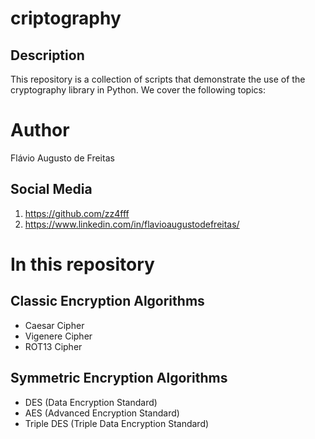 # criptography

## Description

This repository is a collection of scripts that demonstrate the use of the cryptography library in Python. We cover the following topics:

# Author

Flávio Augusto de Freitas

## Social Media
1. https://github.com/zz4fff
2. https://www.linkedin.com/in/flavioaugustodefreitas/

# In this repository

## Classic Encryption Algorithms

- Caesar Cipher
- Vigenere Cipher
- ROT13 Cipher

## Symmetric Encryption Algorithms

- DES (Data Encryption Standard)
- AES (Advanced Encryption Standard)
- Triple DES (Triple Data Encryption Standard)


